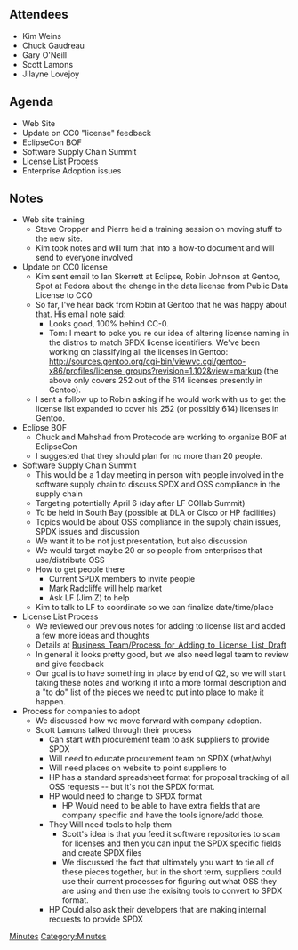 ## Attendees

  - Kim Weins
  - Chuck Gaudreau
  - Gary O'Neill
  - Scott Lamons
  - Jilayne Lovejoy

## Agenda

  - Web Site
  - Update on CC0 "license" feedback
  - EclipseCon BOF
  - Software Supply Chain Summit
  - License List Process
  - Enterprise Adoption issues

## Notes

  - Web site training
      - Steve Cropper and Pierre held a training session on moving stuff
        to the new site.
      - Kim took notes and will turn that into a how-to document and
        will send to everyone involved
  - Update on CC0 license
      - Kim sent email to Ian Skerrett at Eclipse, Robin Johnson at
        Gentoo, Spot at Fedora about the change in the data license from
        Public Data License to CC0
      - So far, I've hear back from Robin at Gentoo that he was happy
        about that. His email note said:
          - Looks good, 100% behind CC-0.
          - Tom: I meant to poke you re our idea of altering license
            naming in the distros to match SPDX license identifiers.
            We've been working on classifying all the licenses in
            Gentoo:
            <http://sources.gentoo.org/cgi-bin/viewvc.cgi/gentoo-x86/profiles/license_groups?revision=1.102&view=markup>
            (the above only covers 252 out of the 614 licenses presently
            in Gentoo).
      - I sent a follow up to Robin asking if he would work with us to
        get the license list expanded to cover his 252 (or possibly 614)
        licenses in Gentoo.
  - Eclipse BOF
      - Chuck and Mahshad from Protecode are working to organize BOF at
        EclipseCon
      - I suggested that they should plan for no more than 20 people.
  - Software Supply Chain Summit
      - This would be a 1 day meeting in person with people involved in
        the software supply chain to discuss SPDX and OSS compliance in
        the supply chain
      - Targeting potentially April 6 (day after LF COllab Summit)
      - To be held in South Bay (possible at DLA or Cisco or HP
        facilities)
      - Topics would be about OSS compliance in the supply chain issues,
        SPDX issues and discussion
      - We want it to be not just presentation, but also discussion
      - We would target maybe 20 or so people from enterprises that
        use/distribute OSS
      - How to get people there
          - Current SPDX members to invite people
          - Mark Radcliffe will help market
          - Ask LF (Jim Z) to help
      - Kim to talk to LF to coordinate so we can finalize
        date/time/place
  - License List Process
      - We reviewed our previous notes for adding to license list and
        added a few more ideas and thoughts
      - Details at
        [Business\_Team/Process\_for\_Adding\_to\_License\_List\_Draft](Business_Team/Process_for_Adding_to_License_List_Draft "wikilink")
      - In general it looks pretty good, but we also need legal team to
        review and give feedback
      - Our goal is to have something in place by end of Q2, so we will
        start taking these notes and working it into a more formal
        description and a "to do" list of the pieces we need to put into
        place to make it happen.
  - Process for companies to adopt
      - We discussed how we move forward with company adoption.
      - Scott Lamons talked through their process
          - Can start with procurement team to ask suppliers to provide
            SPDX
          - Will need to educate procurement team on SPDX (what/why)
          - Will need places on website to point suppliers to
          - HP has a standard spreadsheet format for proposal tracking
            of all OSS requests -- but it's not the SPDX format.
          - HP would need to change to SPDX format
              - HP Would need to be able to have extra fields that are
                company specific and have the tools ignore/add those.
          - They Will need tools to help them
              - Scott's idea is that you feed it software repositories
                to scan for licenses and then you can input the SPDX
                specific fields and create SPDX files
              - We discussed the fact that ultimately you want to tie
                all of these pieces together, but in the short term,
                suppliers could use their current processes for figuring
                out what OSS they are using and then use the exisitng
                tools to convert to SPDX format.
          - HP Could also ask their developers that are making internal
            requests to provide SPDX

[Minutes](Category:Business "wikilink")
[Category:Minutes](Category:Minutes "wikilink")
